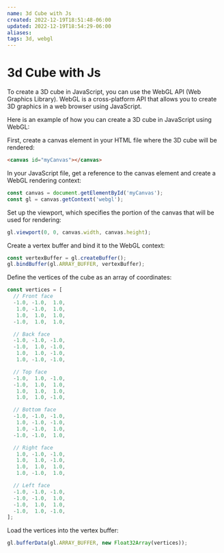 ```yaml
---
name: 3d Cube with Js
created: 2022-12-19T18:51:48-06:00
updated: 2022-12-19T18:54:29-06:00
aliases: 
tags: 3d, webgl
---
```

# 3d Cube with Js

To create a 3D cube in JavaScript, you can use the WebGL API (Web Graphics Library). WebGL is a cross-platform API that allows you to create 3D graphics in a web browser using JavaScript.

Here is an example of how you can create a 3D cube in JavaScript using WebGL:

First, create a canvas element in your HTML file where the 3D cube will be rendered:

```html
<canvas id="myCanvas"></canvas>
```

In your JavaScript file, get a reference to the canvas element and create a WebGL rendering context:

```javascript
const canvas = document.getElementById('myCanvas');
const gl = canvas.getContext('webgl');
```

Set up the viewport, which specifies the portion of the canvas that will be used for rendering:
```javascript
gl.viewport(0, 0, canvas.width, canvas.height);
```

Create a vertex buffer and bind it to the WebGL context:

```javascript
const vertexBuffer = gl.createBuffer();
gl.bindBuffer(gl.ARRAY_BUFFER, vertexBuffer);
```

Define the vertices of the cube as an array of coordinates:

```javascript
const vertices = [
  // Front face
  -1.0, -1.0,  1.0,
   1.0, -1.0,  1.0,
   1.0,  1.0,  1.0,
  -1.0,  1.0,  1.0,

  // Back face
  -1.0, -1.0, -1.0,
  -1.0,  1.0, -1.0,
   1.0,  1.0, -1.0,
   1.0, -1.0, -1.0,

  // Top face
  -1.0,  1.0, -1.0,
  -1.0,  1.0,  1.0,
   1.0,  1.0,  1.0,
   1.0,  1.0, -1.0,

  // Bottom face
  -1.0, -1.0, -1.0,
   1.0, -1.0, -1.0,
   1.0, -1.0,  1.0,
  -1.0, -1.0,  1.0,

  // Right face
   1.0, -1.0, -1.0,
   1.0,  1.0, -1.0,
   1.0,  1.0,  1.0,
   1.0, -1.0,  1.0,

  // Left face
  -1.0, -1.0, -1.0,
  -1.0, -1.0,  1.0,
  -1.0,  1.0,  1.0,
  -1.0,  1.0, -1.0,
];
```

Load the vertices into the vertex buffer:

```javascript
gl.bufferData(gl.ARRAY_BUFFER, new Float32Array(vertices));
```



